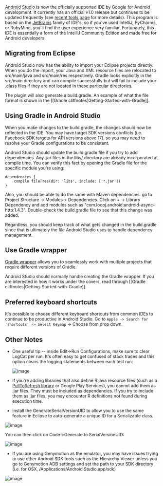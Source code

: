 [Android Studio](http://developer.android.com/sdk/installing/studio.html) is now the officially supported IDE by Google for Android development.  It currently has an official v1.0 release but continues to be updated frequently (see [recent tools page](http://tools.android.com/recent) for more details).  This program is based on the [JetBrains](http://jetbrains.com) family of IDE's, so if you've used IntelliJ, PyCharms, or RubyMine, you'll find the user experience very familiar.  Fortunately, this IDE is essentially a form of the IntelliJ Community Edition and made free for Android developers.

## Migrating from Eclipse

Android Studio now has the ability to import your Eclipse projects directly.  When you do the import, your Java and XML resource files are relocated to src/main/java and src/main/res respectively.  Gradle looks explicitly in the src/main directory and can compile successfully but will fail to include your .class files if they are not located in these particular directories.

The plugin will also generate a build.gradle.  An example of what the file format is shown in the [[Gradle cliffnotes|Getting-Started-with-Gradle]].

## Using Gradle in Android Studio

When you make changes to the build.gradle, the changes should now be reflected in the IDE.  You may have target SDK versions conflicts (i.e. Facebook SDK targets for API versions above 17), so you may need to resolve your Gradle configurations to be consistent.

Android Studio should update the build.gradle file if you try to add dependencies. Any .jar files in the libs/ directory are already incorporated at compile time.  You can verify this fact by opening the Gradle file for the specific module you're using:

```
dependencies {
    compile fileTree(dir: 'libs', include: ['*.jar'])
}
```
Also, you should be able to do the same with Maven dependencies.  go to Project Structure -> Modules-> Dependencies. Click on + -> Library Dependency and add modules such as "com.loopj.android:android-async-http:1.4.3".   Double-check the build.gradle file to see that this change was added.

Regardless, you should keep track of what gets changed in the build.gradle since that is ultimately the file Android Studio uses to handle dependency management.

## Use Gradle wrapper

[Gradle wrapper](http://developer.android.com/sdk/installing/studio-build.html#gradleWrapper) allows you to seamlessly work with multiple projects that require different versions of Gradle. 

Android Studio should normally handle creating the Gradle wrapper.  If you are interested in how it works under the covers, read through [[Gradle cliffnotes|Getting-Started-with-Gradle]].

## Preferred keyboard shortcuts

It's possible to choose different keyboard shortcuts from common IDEs to continue to be productive in Android Studio. Go to `Apple -> Search for 'shortcuts' -> Select Keymap` -> Choose from drop down.

## Other Notes

* One useful tip -- inside Edit->Run Configurations, make sure to clear LogCat per
run.  It's often easy to get confused of stack traces and this option clears the logging statements between
each test run:

  ![image](https://f.cloud.github.com/assets/326857/1445221/6f620f78-421b-11e3-9708-df6185495289.png)

* If you're adding libraries that also define R.java resource files (such as a [PullToRefresh library](http://guides.codepath.com/android/Implementing-Pull-to-Refresh) or Google Play Services), you cannot add them as .jar files.  They must be included as dependencies.  If you try to include them as .jar files, you may encounter R definitions not found during execution time.

* Install the GenerateSerialVersionUID to allow you to use the same feature in Eclipse to auto-generate a unique ID for a Serializable class.  

![image](https://cloud.githubusercontent.com/assets/326857/2773890/6abf6e7c-caa9-11e3-9077-b8c25fa0df25.png)

You can then click on Code->Generate to SerialVersionUID:

![image](https://cloud.githubusercontent.com/assets/326857/2773934/76540c56-caaa-11e3-928a-d9698c9c79d4.png)

* If you are using Genymotion as the emulator, you may have issues trying to use other Android SDK tools such as the Hierarchy Viewer unless you go to Genymotion ADB settings and set the path to your SDK directory (i.e. for OSX, /Applications/Android Studio.app/sdk)

![image](http://imgur.com/PhSYmVo.png)